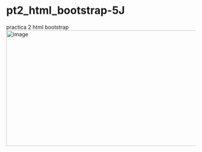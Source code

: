 # pt2_html_bootstrap-5J
practica 2 html bootstrap
<img width="1082" height="308" alt="image" src="https://github.com/user-attachments/assets/e207434e-1b8f-4ba4-a322-90af58a9451e" />
